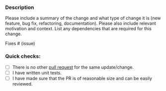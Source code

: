 ### Description

Please include a summary of the change and what type of change it is (new feature, bug fix, refactoring, documentation).
Please also include relevant motivation and context.
List any dependencies that are required for this change.

Fixes # (issue)

### Quick checks:

- [ ] There is no other [pull request](https://github.com/mer-oscar/conduit-connector-kinesis/pulls) for the same update/change.
- [ ] I have written unit tests.
- [ ] I have made sure that the PR is of reasonable size and can be easily reviewed.